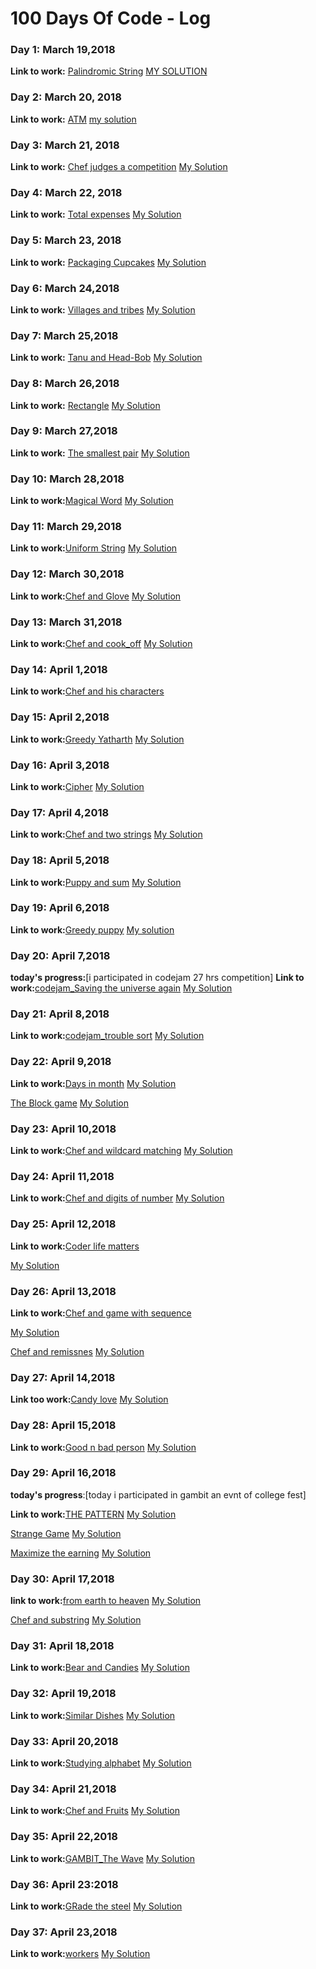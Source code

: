 # 100 Days Of Code - Log
### Day 1: March 19,2018

**Link to work:** [Palindromic String](https://www.hackerearth.com/practice/basic-programming/input-output/basics-of-input-output/practice-problems/algorithm/palindrome-check-2/)
[MY SOLUTION](https://github.com/mansibhandari2897/initial/blob/master/HACKEREARTH/palindromic%20string)

### Day 2: March 20, 2018

**Link to work:** [ATM](https://www.codechef.com/problems/HS08TEST)
[my solution](https://github.com/mansibhandari2897/initial/blob/master/codechef/ATM)

### Day 3: March 21, 2018

**Link to work:** [Chef judges a competition](https://www.codechef.com/problems/CO92JUDG)
[My Solution](https://github.com/mansibhandari2897/initial/blob/master/codechef/chef%20judges%20a%20competition)

### Day 4: March 22, 2018

**Link to work:** [Total expenses](https://www.codechef.com/problems/FLOW009)
[My Solution](https://github.com/mansibhandari2897/initial/blob/master/codechef/Total%20Expenses)

### Day 5: March 23, 2018

**Link to work:** [Packaging Cupcakes](https://www.codechef.com/problems/MUFFINS3)
[My Solution](https://github.com/mansibhandari2897/initial/blob/master/codechef/Packaging%20Cupcakes)

### Day 6: March 24,2018

**Link to work:** [Villages and tribes](https://www.codechef.com/problems/VILTRIBE)
[My Solution](https://github.com/mansibhandari2897/initial/blob/master/codechef/villages%20and%20tribes)

### Day 7: March 25,2018

**Link to work:** [Tanu and Head-Bob](https://www.codechef.com/submit/HEADBOB)
[My Solution](https://github.com/mansibhandari2897/initial/blob/master/codechef/Tanu%20and%20head-bob)

### Day 8: March 26,2018

**Link to work:** [Rectangle](https://www.codechef.com/problems/RECTANGL)
[My Solution](https://github.com/mansibhandari2897/initial/blob/master/codechef/Rectangle)

### Day 9: March 27,2018

**Link to work:** [The smallest pair](https://www.codechef.com/problems/SMPAIR)
[My Solution](https://github.com/mansibhandari2897/initial/blob/master/codechef/the%20smallest%20pair)

### Day 10: March 28,2018

**Link to work:**[Magical Word](https://www.hackerearth.com/practice/basic-programming/input-output/basics-of-input-output/practice-problems/algorithm/magical-word/)
[My Solution](https://github.com/mansibhandari2897/initial/blob/master/HACKEREARTH/magical%20word)

### Day 11: March 29,2018

**Link to work:**[Uniform String](https://www.codechef.com/problems/STRLBP)
[My Solution](https://github.com/mansibhandari2897/initial/blob/master/codechef/Uniform%20stringa)

### Day 12: March 30,2018

**Link to work:**[Chef and Glove](https://www.codechef.com/problems/CHEGLOVE)
[My Solution](https://github.com/mansibhandari2897/initial/blob/master/codechef/chef%20and%20glove)

### Day 13: March 31,2018

**Link to work:**[Chef and cook_off](https://www.codechef.com/problems/CCOOK)
[My Solution](https://github.com/mansibhandari2897/initial/blob/master/codechef/Chef%20and%20cook-off)

### Day 14: April 1,2018

**Link to work:**[Chef and his characters](https://www.codechef.com/problems/CHEFCHR)

### Day 15: April 2,2018

**Link to work:**[Greedy Yatharth](https://www.hackerearth.com/practice/algorithms/greedy/basics-of-greedy-algorithms/practice-problems/algorithm/greedy-yathartha/)
[My Solution](https://github.com/mansibhandari2897/initial/blob/master/HACKEREARTH/Greedy%20Yatharth)

### Day 16: April 3,2018

**Link to work:**[Cipher](https://www.hackerearth.com/practice/basic-programming/input-output/basics-of-input-output/practice-problems/algorithm/cipher-1/)
[My Solution](https://github.com/mansibhandari2897/initial/blob/master/HACKEREARTH/Cipher)

### Day 17: April 4,2018

**Link to work:**[Chef and two strings](https://www.codechef.com/problems/CHEFSTLT)
[My Solution](https://github.com/mansibhandari2897/initial/blob/master/codechef/chef%20and%20two%20strings)

### Day 18: April 5,2018

**Link to work:**[Puppy and sum](https://www.codechef.com/problems/PPSUM)
[My Solution](https://github.com/mansibhandari2897/initial/blob/master/codechef/Puppy%20and%20sum)

### Day 19: April 6,2018

**Link to work:**[Greedy puppy](https://www.codechef.com/problems/GDOG)
[My solution](https://github.com/mansibhandari2897/initial/blob/master/codechef/Greedy%20Puppy)

### Day 20: April 7,2018

**today's progress:**[i participated in codejam 27 hrs competition]
**Link to work:**[codejam_Saving the universe again](https://github.com/mansibhandari2897/initial/blob/master/Google%20Code%20Jam.pdf)
[My Solution](https://github.com/mansibhandari2897/initial/blob/master/CODE%20JAM/Saving%20the%20universe)

### Day 21: April 8,2018

**Link to work:**[codejam_trouble sort](https://github.com/mansibhandari2897/initial/blob/master/Google%20Code%20Jam2.pdf)
[My Solution](https://github.com/mansibhandari2897/initial/blob/master/CODE%20JAM/TROUBLE%20SORT)

### Day 22: April 9,2018

**Link to work:**[Days in month](https://www.codechef.com/problems/NW1)
[My Solution](https://github.com/mansibhandari2897/initial/blob/master/codechef/Days%20in%20month)

[The Block game](https://www.codechef.com/problems/PALL01)
[My Solution](https://github.com/mansibhandari2897/initial/blob/master/codechef/The%20Block%20Game)


### Day 23: April 10,2018

**Link to work:**[Chef and wildcard matching](https://www.codechef.com/problems/TWOSTR)
[My Solution](https://www.codechef.com/problems/TWOSTR)


### Day 24: April 11,2018

**Link to work:**[Chef and digits of number](https://www.codechef.com/problems/LONGSEQ)
[My Solution](https://github.com/mansibhandari2897/initial/blob/master/codechef/Chef%20and%20digits%20of%20number)

### Day 25: April 12,2018

**Link to work:**[Coder life matters](https://www.codechef.com/problems/CODERLIF)

[My Solution](https://github.com/mansibhandari2897/initial/blob/master/codechef/Coder%20life%20matters)

### Day 26: April 13,2018

**Link to work:**[Chef and game with sequence](https://www.codechef.com/problems/L56GAME)

[My Solution](https://github.com/mansibhandari2897/initial/blob/master/codechef/chef%20and%20game%20with%20sequence)

[Chef and remissnes](https://www.codechef.com/problems/REMISS)
[My Solution](https://github.com/mansibhandari2897/initial/blob/master/codechef/Chef%20and%20remissness)


### Day 27: April 14,2018

**Link too work:**[Candy love](https://www.codechef.com/problems/CNDLOVE)
[My Solution](https://github.com/mansibhandari2897/initial/blob/master/codechef/candy%20love)

### Day 28: April 15,2018

**Link to work:**[Good n bad person](https://www.codechef.com/problems/GOODBAD)
[My Solution](https://github.com/mansibhandari2897/initial/blob/master/codechef/good%20and%20bad%20person)

### Day 29: April 16,2018

**today's progress**:[today i participated in gambit an evnt of college fest]

**Link to work:**[THE PATTERN](https://www.hackerearth.com/practice/basic-programming/implementation/basics-of-implementation/practice-problems/algorithm/the-pattern-c9e759e9/)
[My Solution](https://github.com/mansibhandari2897/initial/blob/master/HACKEREARTH/the%20pattern)

[Strange Game](https://www.hackerearth.com/practice/data-structures/arrays/1-d/practice-problems/algorithm/strange-game-1-7e758acb-1bff10f0/)
[My Solution](https://github.com/mansibhandari2897/initial/blob/master/HACKEREARTH/Strange%20Game)

[Maximize the earning](https://www.hackerearth.com/practice/data-structures/arrays/1-d/practice-problems/algorithm/maximize-the-earning-137963bc-323025a6/)
[My Solution](https://github.com/mansibhandari2897/initial/blob/master/HACKEREARTH/Maximize%20the%20earning)

### Day 30: April 17,2018

**link to work:**[from earth to heaven](https://www.codechef.com/problems/ELEVSTRS)
[My Solution](https://github.com/mansibhandari2897/initial/blob/master/codechef/from%20earth%20to%20heaven)

[Chef and substring](https://www.codechef.com/problems/CHEFARRP)
[My Solution](https://github.com/mansibhandari2897/initial/blob/master/codechef/Chef%20and%20substring)

### Day 31: April 18,2018

**Link to work:**[Bear and Candies](https://www.codechef.com/problems/CANDY123)
[My Solution](https://github.com/mansibhandari2897/initial/blob/master/codechef/Bear%20and%20candies)


### Day 32: April 19,2018

**Link to work:**[Similar Dishes](https://www.codechef.com/problems/SIMDISH)
[My Solution](https://github.com/mansibhandari2897/initial/blob/master/codechef/Similar%20Dishes)

### Day 33: April 20,2018

**Link to work:**[Studying alphabet](https://www.codechef.com/problems/ALPHABET)
[My Solution](https://github.com/mansibhandari2897/initial/blob/master/codechef/Studying%20alphabet)

### Day 34: April 21,2018

**Link to work:**[Chef and Fruits](https://www.codechef.com/problems/FRUITS)
[My Solution](https://github.com/mansibhandari2897/initial/blob/master/codechef/Chef%20and%20Fruits)

### Day 35: April 22,2018

**Link to work:**[GAMBIT_The Wave](https://www.hackerearth.com/challenge/college/gambit-18/algorithm/85b70cb0433e4e78a79da8624547cb8e/)
[My Solution](https://github.com/mansibhandari2897/initial/blob/master/codechef/The%20Wave)

### Day 36: April 23:2018

**Link to work:**[GRade the steel](https://www.codechef.com/problems/FLOW014)
[My Solution](https://github.com/mansibhandari2897/initial/blob/master/codechef/Grade%20the%20steel)

### Day 37: April 23,2018

**Link to work:**[workers](https://www.codechef.com/problems/CHEFWORK)
[My Solution](https://github.com/mansibhandari2897/initial/blob/master/codechef/workers)
